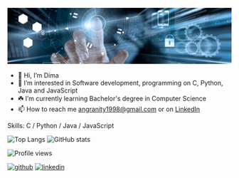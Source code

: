 <p align="center">
  <img src="https://github.com/DmitryInke/DmitryInke/blob/main/bg.jpg">
</p>

- 👋 Hi, I’m Dima
- 👀 I’m interested in Software development, programming on C, Python, Java and JavaScript
- ☘️ I’m currently learning Bachelor's degree in Computer Science
- 📫 How to reach me angranity1998@gmail.com or on [LinkedIn](https://www.linkedin.com/in/dmitry-inke)

Skills: C / Python / Java / JavaScript

![Top Langs](https://github-readme-stats.vercel.app/api/top-langs/?username=DmitryInke)
![GitHub stats](https://github-readme-stats.vercel.app/api?username=DmitryInke&show_icons=true)  

![Profile views](https://gpvc.arturio.dev/DmitryInke)

[<img src='https://github.githubassets.com/images/modules/logos_page/Octocat.png' alt='github' height='40'>](https://github.com/DmitryInke)  [<img src='https://img.icons8.com/external-justicon-flat-justicon/344/external-linkedin-social-media-justicon-flat-justicon.png' alt='linkedin' height='40'>](https://www.linkedin.com/in/dmitry-inke)
